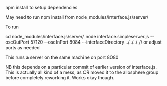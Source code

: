 npm install to setup dependencies

May need to run npm install from node_modules/interface.js/server/

To run

cd node_modules/interface.js/server/
node interface.simpleserver.js --oscOutPort 57120 --oscInPort 8084 --interfaceDirectory ../../../ // or adjust ports as needed

This runs a server on the same machine on port 8080

NB this depends on a particular commit of earlier version of interface.js. This is actually all kind of a mess, as CR moved it to the allosphere group before completely reworking it. Works okay though.
